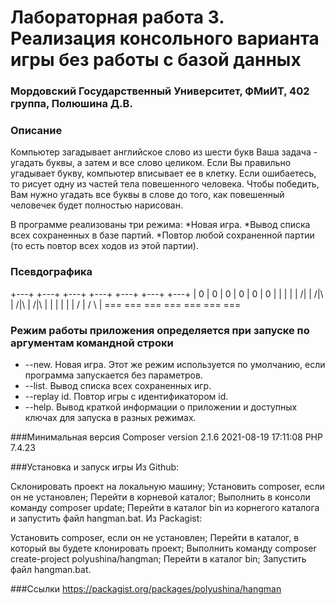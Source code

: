 # Лабораторная работа 3. Реализация консольного варианта игры без работы с базой данных
### Мордовский Государственный Университет, ФМиИТ, 402 группа, Полюшина Д.В.

### Описание
 Компьютер загадывает английское слово из шести букв Ваша задача - угадать буквы, а затем и все слово целиком.
 Если Вы правильно угадывает букву, компьютер вписывает ее в клетку. Если ошибаетесь, то рисует одну из частей тела 
 повешенного человека. Чтобы победить, Вам нужно угадать все буквы в слове до того, как повешенный человечек будет
 полностью нарисован.
 
 В программе реализованы три режима:
 *Новая игра.
 *Вывод списка всех сохраненных в базе партий.
 *Повтор любой сохраненной партии (то есть повтор всех ходов из этой партии).

### Псевдографика
+---+    +---+    +---+    +---+    +---+    +---+    +---+
    |    0   |    0   |    0   |    0   |    0   |    0   |
    |        |    |   |   /|   |   /|\  |   /|\  |   /|\  |
    |        |        |        |        |   /    |   / \  |
   ===      ===      ===      ===      ===      ===      ===


### Режим работы приложения определяется при запуске по аргументам командной строки
* --new. Новая игра. Этот же режим используется по умолчанию, если программа запускается без параметров.
* --list. Вывод списка всех сохраненных игр.
* --replay id. Повтор игры с идентификатором id.
* --help. Вывод краткой информации о приложении и доступных ключах для запуска в разных режимах.

###Минимальная версия
Composer version 2.1.6 2021-08-19 17:11:08
PHP 7.4.23

###Установка и запуск игры
Из Github:

Склонировать проект на локальную машину;
Установить composer, если он не установлен;
Перейти в корневой каталог;
Выполнить в консоли команду composer update;
Перейти в каталог bin из корнегого каталога и запустить файл hangman.bat.
Из Packagist:

Установить composer, если он не установлен;
Перейти в каталог, в который вы будете клонировать проект;
Выполнить команду composer create-project polyushina/hangman;
Перейти в каталог bin;
Запустить файл hangman.bat.

###Ссылки
https://packagist.org/packages/polyushina/hangman